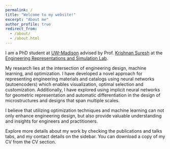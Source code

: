 ```yaml
---
permalink: /
title: "Welcome to my website!"
excerpt: "About me"
author_profile: true
redirect_from: 
  - /about/
  - /about.html
---
```

I am a PhD student at [UW-Madison](https://www.wisc.edu/) advised by  Prof. [Krishnan Suresh](https://directory.engr.wisc.edu/me/faculty/suresh_krishnan) at the [Engineering Representations and Simulation Lab](https://ersl.wisc.edu/).

My research lies at the intersection of engineering design, machine learning, and optimization. I have developed a novel approach for representing engineering materials and catalogs using neural networks (autoencoders) which enables visualization, optimal selection and customization. Additionally, I have explored using implicit neural networks for geometric representation and automatic differentiation in the design of microstructures and designs that span multiple scales. 

I believe that utilizing optimization techniques and machine learning can not only enhance engineering design, but also provide valuable understanding and insights for engineers and practitioners.

Explore more details about my work by checking the publications and talks tabs, and my contact details on the sidebar. You can download a copy of my CV from the CV section.